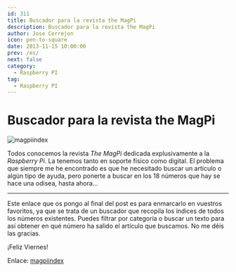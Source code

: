 ```yaml
---
id: 311
title: Buscador para la revista the MagPi
description: Buscador para la revista the MagPi
author: Jose Cerrejon
icon: pen-to-square
date: 2013-11-15 10:00:00
prev: /es/
next: false
category:
  - Raspberry PI
tag:
  - Raspberry PI
---
```


# Buscador para la revista the MagPi

![magpiindex](/images/2013/11/magpiindex.png)

Todos conocemos la revista *The MagPi* dedicada explusivamente a la *Raspberry Pi*. La tenemos tanto en soporte físico como digital. El problema que siempre me he encontrado es que he necesitado buscar un artículo o algún tipo de ayuda, pero ponerte a buscar en los 18 números que hay se hace una odisea, hasta ahora...

- - -
Este enlace que os pongo al final del post es para enmarcarlo en vuestros favoritos, ya que se trata de un buscador que recopila los índices de todos los números existentes. Puedes filtrar por categoría o buscar un texto para así obtener en qué número ha salido el artículo que buscamos. No me déis las gracias.

¡Feliz Viernes!

Enlace: [magpiindex](http://magpiindex.steverigg.co.uk/)